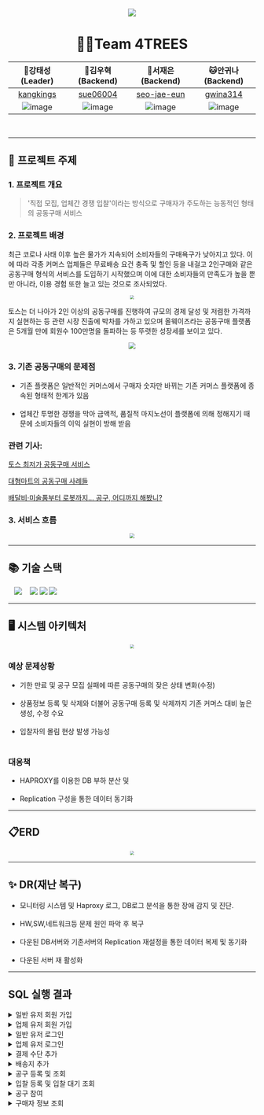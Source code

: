 <br></br>
---

<div align="center">
  <img src="https://github.com/beyond-sw-camp/be06-1st-4TREES-0909/assets/82444759/adebff05-9206-4b6a-8ae2-475590c542e7"  align="center"/>
</div>

<div align="center">

<h1> 🤼‍♂️Team 4TREES</h2>

|                                                      🐯강태성(Leader)                                                      |                                                     🐶김우혁 (Backend)                                                     |🐺서재은(Backend)|🐱안귀나(Backend)|
|:---------------------------------------------------------------------------------------------------------------------:|:---------------------------------------------------------------------------------------------------------------------:|:---:|:---:|
|                                       [kangkings](https://github.com/kangkings)                                       |                                        [sue06004](https://github.com/sue06004)                                        |[seo-jae-eun](https://github.com/seo-jae-eun)|[gwina314](https://github.com/gwina314)|
| ![image](https://github.com/beyond-sw-camp/be06-1st-4TREES-0909/assets/82444759/4fb54008-8707-42ce-afe1-7629d5b4d3f0) | ![image](https://github.com/beyond-sw-camp/be06-1st-4TREES-0909/assets/82444759/d75c4e0d-8457-480c-9711-4b127811eb02) |![image](https://github.com/beyond-sw-camp/be06-1st-4TREES-0909/assets/82444759/00202b26-27e4-4696-9570-829af4388e37)|![image](https://github.com/beyond-sw-camp/be06-1st-4TREES-0909/assets/82444759/74d7bf68-0bf2-4082-8b9e-e36a43b2e555)
</div>


<br>

---

## 📌 프로젝트 주제

### 1. 프로젝트 개요
>'직접 모집, 업체간 경쟁 입찰'이라는 방식으로
> 구매자가 주도하는 능동적인 형태의 공동구매 서비스


### 2. 프로젝트 배경

최근 코로나 사태 이후 높은 물가가 지속되어 소비자들의 구매욕구가 낮아지고 있다.
이에 따라 각종 커머스 업체들은 무료배송 요건 충족 및 할인 등을 내걸고
2인구매와 같은 공동구매 형식의 서비스를 도입하기 시작했으며 이에 대한
소비자들의 만족도가 높을 뿐만 아니라, 이용 경험 또한 늘고 있는 것으로 조사되었다.
<div align="center">
<img src="https://file.mk.co.kr/meet/neds/2022/03/image_readtop_2022_203973_16469787734964652.jpg" style="zoom:50%" ></img>
</div>

토스는 더 나아가 2인 이상의 공동구매를 진행하여 규모의 경제 달성 및 저렴한 가격까지 실현하는 등
관련 시장 진출에 박차를 가하고 있으며 올웨이즈라는 공동구매 플랫폼은 5개월 만에
회원수 100만명을 돌파하는 등 뚜렷한 성장세를 보이고 있다.
<div align="center">
<img style="zoom:85%" src="https://file.mk.co.kr/meet/neds/2022/03/image_readbot_2022_203973_16469787734964654.jpg" align="center"></img>
</div>

<div>

### 3. 기존 공동구매의 문제점
- 기존 플랫폼은 일반적인 커머스에서 구매자 숫자만 바뀌는 기존 커머스 플랫폼에 종속된 형태적 한계가 있음
<br></br>
- 업체간 투명한 경쟁을 막아 금액적, 품질적 마지노선이 플랫폼에 의해 정해지기 때문에 소비자들의 이익 실현이 방해 받음

### 관련 기사:

<a href="https://www.logibridge.kr/product/daily177">토스 최저가 공동구매 서비스</a>

<a href="https://pabii.com/news/278755/">대형마트의 공동구매 사례들</a>

<a href="https://www.mk.co.kr/economy/view.php?sc=50000001&year=2022&no=203973">배달비·미술품부터 로봇까지… 공구, 어디까지 해봤니?</a>


</div>



### 3. 서비스 흐름
<div align="center">
<img src="https://github.com/beyond-sw-camp/be06-1st-4TREES-0909/assets/82444759/93fbc229-00ee-4c1c-8ce9-75094de61f9f" style="zoom: 60%"></img>
</div>

---

## 📚 기술 스택

&nbsp;&nbsp;&nbsp;<img src="https://img.shields.io/badge/MariaDB-003545?style=flat&logo=MariaDB&logoColor=white"/></a>
&nbsp;&nbsp;&nbsp;<img src="https://img.shields.io/badge/Haproxy-6DB33F?style=flat&logo=haproxy&logoColor=white&color=green"/></a></a>
<img src="https://img.shields.io/badge/github-181717?style=flat&logo=github&logoColor=white">
<img src="https://img.shields.io/badge/git-F05032?style=flat&logo=git&logoColor=white">

---

## 🖥️ 시스템 아키텍처

<div align="center">
<img src="https://github.com/beyond-sw-camp/be06-1st-4TREES-0909/assets/82444759/ba3469c1-3044-4b2f-96db-5779d2af2aca" style="zoom: 50%"></img>
</div>

### 예상 문제상황
- 기한 만료 및 공구 모집 실패에 따른 공동구매의 잦은 상태 변화(수정)
  <br></br>
- 상품정보 등록 및 삭제와 더불어 공동구매 등록 및 삭제까지 기존 커머스 대비 높은 생성, 수정 수요
  <br></br>
- 입찰자의 몰림 현상 발생 가능성
  <br></br>

### 대응책
- HAPROXY를 이용한 DB 부하 분산 및
  <br></br>
- Replication 구성을 통한 데이터 동기화

---

##  📋ERD

<div align="center">
<img src="https://github.com/beyond-sw-camp/be06-1st-4TREES-0909/assets/82444759/66f992d1-5753-420d-8081-fee692fb5591" style="zoom: 50%"></img>
</div>

---

## ✨ DR(재난 복구)

- 모니터링 시스템 및 Haproxy 로그, DB로그 분석을 통한 장애 감지 및 진단.
<br></br>
- HW,SW,네트워크등 문제 원인 파악 후 복구
  <br></br>
- 다운된 DB서버와 기존서버의 Replication 재설정을 통한 데이터 복제 및 동기화
  <br></br>
- 다운된 서버 재 활성화

---

## SQL 실행 결과

<details>
<summary>일반 유저 회원 가입</summary>
<div>
<figure align="center"> 
  <img src="z"/>
    <p>~~~ 조회</p>
 </figure>
</div>
</details>

<details>
<summary>업체 유저 회원 가입</summary>
<div>
<figure align="center"> 
  <img src="z"/>
    <p>~~~ 조회</p>
 </figure>
</div>
</details>

<details>
<summary>일반 유저 로그인</summary>
<div>
<figure align="center"> 
  <img src="z"/>
    <p>~~~ 조회</p>
 </figure>
</div>
</details>

<details>
<summary>업체 유저 로그인</summary>
<div>
<figure align="center"> 
  <img src="z"/>
    <p>~~~ 조회</p>
 </figure>
</div>
</details>

<details>
<summary>결제 수단 추가</summary>
<div>
<figure align="center"> 
  <img src="z"/>
    <p>~~~ 조회</p>
 </figure>
</div>
</details>

<details>
<summary>배송지 추가</summary>
<div>
<figure align="center"> 
  <img src="z"/>
    <p>~~~ 조회</p>
 </figure>
</div>
</details>

<details>
<summary>공구 등록 및 조회</summary>
<div>
<figure align="center"> 
  <img src="z"/>
    <p>~~~ 조회</p>
 </figure>
</div>
</details>

<details>
<summary>입찰 등록 및 입찰 대기 조회</summary>
<div>
<figure align="center"> 
  <img src="z"/>
    <p>~~~ 조회</p>
 </figure>
</div>
</details>

<details>
<summary>공구 참여</summary>
<div>
<figure align="center"> 
  <img src="z"/>
    <p>~~~ 조회</p>
 </figure>
</div>
</details>

<details>
<summary>구매자 정보 조회</summary>
<div>
<figure align="center"> 
  <img src="z"/>
    <p>~~~ 조회</p>
 </figure>
</div>
</details>




